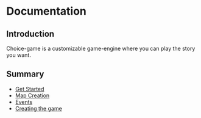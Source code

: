 # Documentation

## Introduction

Choice-game is a customizable game-engine where you can play the story you want.

## Summary
* [Get Started](Get_started.md)
* [Map Creation](Map_creation.md)
* [Events](Events.md#events)
* [Creating the game](Creation.md)
